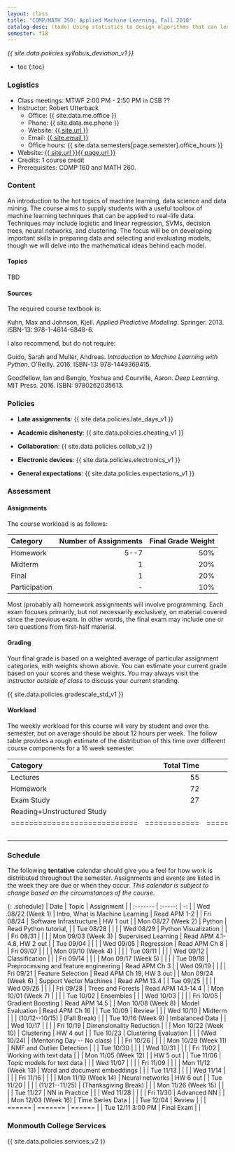 ```yaml
---
layout: class
title: "COMP/MATH 350: Applied Machine Learning, Fall 2018"
catalog-desc: (todo) Using statistics to design algorithms that can learn from data.
semester: f18
---
```


*{{ site.data.policies.syllabus_deviation_v1 }}*

* toc
{:toc}

### Logistics

* Class meetings: MTWF 2:00 PM - 2:50 PM in CSB ??
* Instructor: Robert Utterback
  * Office: {{ site.data.me.office }}
  * Phone: {{ site.data.me.phone }}
  * Website: <a href="{{ site.url }}">{{ site.url }}</a>
  * Email: <a href="mailto:{{ site.email }}">{{ site.email }}</a>
  * Office hours: {{ site.data.semesters[page.semester].office_hours }}
* Website: <a href="{{ site.url }}{{ page.url }}">{{ site.url }}{{ page.url }}</a>
* Credits: 1 course credit
* Prerequisites: COMP 160 and MATH 260.

### Content

An introduction to the hot topics of machine learning, data science
and data mining. The course aims to supply students with a useful
toolbox of machine learning techniques that can be applied to
real-life data. Techniques may include logistic and linear regression,
SVMs, decision trees, neural networks, and clustering. The focus will
be on developing important skills in preparing data and selecting and
evaluating models, though we will delve into the mathematical
ideas behind each model.

#### Topics

TBD

#### Sources

The required course textbook is:

Kuhn, Max and Johnson, Kjell. *Applied Predictive
Modeling*. Springer. 2013. ISBN-13: 978-1-4614-6848-6.

I also recommend, but do not require:

Guido, Sarah and Muller, Andreas. *Introduction to Machine Learning
with Python*. O'Reilly. 2016. ISBN-13: 978-1449369415.

Goodfellow, Ian and Bengio, Yoshua and Courville, Aaron. *Deep
Learning*. MIT Press. 2016. ISBN: 9780262035613.

### Policies

* **Late assignments**: {{ site.data.policies.late_days_v1 }}

* **Academic dishonesty**: {{ site.data.policies.cheating_v1 }}

* **Collaboration**: {{ site.data.policies.collab_v2 }}

* **Electronic devices**: {{ site.data.policies.electronics_v1 }}

* **General expectations**: {{ site.data.policies.expectations_v1 }}

### Assessment

#### Assignments

The course workload is as follows:

| Category      | Number of Assignments | Final Grade Weight |
| :-----        |              -------: |                 -: |
| Homework      |                  5--7 |                50% |
| Midterm       |                     1 |                20% |
| Final         |                     1 |                20% |
| Participation |                     - |                10% |

Most (probably all) homework assignments will involve
programming. Each exam focuses primarily, but not necessarily
exclusively, on material covered since the previous exam. In other
words, the final exam may include one or two questions from first-half
material.

#### Grading

Your final grade is based on a weighted average of particular
assignment categories, with weights shown above. You can estimate your
current grade based on your scores and these weights. You may always
visit the instructor *outside of class* to discuss your current
standing.

{{ site.data.policies.gradescale_std_v1 }}

#### Workload

The weekly workload for this course will vary by student and over the
semester, but on average should be about 12 hours per week. The follow
table provides a rough estimate of the distribution of this time over
different course components for a 16 week semester.

| Category                     |   Total Time |     Time/Week (Hours) |
| :-----                       |     -------: |    -----------------: |
| Lectures                     |           55 |                   3.5 |
| Homework                     |           72 |                   4.5 |
| Exam Study                   |           27 |                   1.5 |
| Reading+Unstructured Study   |              |                   2.5 |
| ============================ | ============ | ===================== |
|                              |              |                    12 |

### Schedule
The following **tentative** calendar should give you a feel for how
work is distributed throughout the semester. Assignments and events
are listed in the week they are due or when they occur. *This calendar
is subject to change based on the circumstances of the course*.

<!-- (let* ((start-date (org-read-date nil nil "2018-08-21")) -->
<!--        (end-date (org-read-date nil nil "2018-12-05")) -->
<!--        (days (list "Mon" "Tue" "Wed" "Fri")) -->
<!--        (current start-date)) -->
<!--   (while (string< current end-date) -->
<!--     (let* ((time (org-time-string-to-time current)) -->
<!--            (day (format-time-string "%a" time))) -->
<!--       (if (member day days) -->
<!--           (princ (concat (format-time-string "%a %m/%d" time) "\n")))) -->
<!--     (setq current (org-read-date nil nil "++1" nil (org-time-string-to-time current)))))-->

{: .schedule}
| Date                | Topic                                 | Assignment                 |
| :-------            | :-----:                               | -:                         |
| Wed 08/22 (Week 1)  | Intro, What is Machine Learning       | Read APM 1-2               |
| Fri 08/24           | Software Infrastructure               | HW 1 out                   |
| Mon 08/27 (Week 2)  | Python                                | Read Python tutorial,      |
| Tue 08/28           |                                       |                            |
| Wed 08/29           | Python Visualization                  |                            |
| Fri 08/31           |                                       |                            |
| Mon 09/03 (Week 3)  | Supervised Learning                   | Read APM 4.1-4.8, HW 2 out |
| Tue 09/04           |                                       |                            |
| Wed 09/05           | Regression                            | Read APM Ch 8              |
| Fri 09/07           |                                       |                            |
| Mon 09/10 (Week 4)  |                                       |                            |
| Tue 09/11           |                                       |                            |
| Wed 09/12           | Classification                        |                            |
| Fri 09/14           |                                       |                            |
| Mon 09/17 (Week 5)  |                                       |                            |
| Tue 09/18           | Preprocessing and feature engineering | Read APM Ch 3              |
| Wed 09/19           |                                       |                            |
| Fri 09/21           | Feature Selection                     | Read APM Ch 19, HW 3 out   |
| Mon 09/24 (Week 6)  | Support Vector Machines               | Read APM 13.4              |
| Tue 09/25           |                                       |                            |
| Wed 09/26           |                                       |                            |
| Fri 09/28           | Trees and Forests                     | Read APM 14.1-14.4         |
| Mon 10/01 (Week 7)  |                                       |                            |
| Tue 10/02           | Ensembles                             |                            |
| Wed 10/03           |                                       |                            |
| Fri 10/05           | Gradient Boosting                     | Read APM 14.5              |
| Mon 10/08 (Week 8)  | Model Evaluation                      | Read APM Ch 16             |
| Tue 10/09           | Review                                |                            |
| Wed 10/10           | Midterm                               |                            |
| (10/12--10/15)      | (Fall Break)                          |                            |
| Tue 10/16 (Week 9)  | Imbalanced Data                       |                            |
| Wed 10/17           |                                       |                            |
| Fri 10/19           | Dimensionality Reduction              |                            |
| Mon 10/22 (Week 10) | Clustering                            | HW 4 out                   |
| Tue 10/23           | Clustering Evaluation                 |                            |
| (Wed 10/24)         | (Mentoring Day -- No class)           |                            |
| Fri 10/26           |                                       |                            |
| Mon 10/29 (Week 11) | NMF and Outlier Detection             |                            |
| Tue 10/30           |                                       |                            |
| Wed 10/31           |                                       |                            |
| Fri 11/02           | Working with text data                |                            |
| Mon 11/05 (Week 12) |                                       | HW 5 out                   |
| Tue 11/06           | Topic models for text data            |                            |
| Wed 11/07           |                                       |                            |
| Fri 11/09           |                                       |                            |
| Mon 11/12 (Week 13) | Word and document embeddings          |                            |
| Tue 11/13           |                                       |                            |
| Wed 11/14           |                                       |                            |
| Fri 11/16           |                                       |                            |
| Mon 11/19 (Week 14) | Neural networks                       | HW 6 out                   |
| Tue 11/20           |                                       |                            |
| (11/21--11/25)      | (Thanksgiving Break)                  |                            |
| Mon 11/26 (Week 15) |                                       |                            |
| Tue 11/27           | NN in Practice                        |                            |
| Wed 11/28           |                                       |                            |
| Fri 11/30           | Advanced NN                           |                            |
| Mon 12/03 (Week 16) | Time Series Data                      |                            |
| Tue 12/04           | Review                                |                            |
| ======              | =======                               | ======                     |
| Tue 12/11 3:00 PM   | Final Exam                            |                            |

### Monmouth College Services

{{ site.data.policies.services_v2 }}

<!-- Local Variables: -->
<!-- eval: (orgtbl-mode) -->
<!-- End: -->
